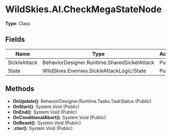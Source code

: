 ﻿# WildSkies.AI.CheckMegaStateNode

**Type**: Class

## Fields

| Name | Type | Access |
|------|------|--------|
| SickleAttack | BehaviorDesigner.Runtime.SharedSickelAttack | Public |
| State | WildSkies.Enemies.SickleAttackLogic/State | Public |

## Methods

- **OnUpdate()**: BehaviorDesigner.Runtime.Tasks.TaskStatus (Public)
- **OnStart()**: System.Void (Public)
- **OnEnd()**: System.Void (Public)
- **OnConditionalAbort()**: System.Void (Public)
- **OnReset()**: System.Void (Public)
- **.ctor()**: System.Void (Public)

